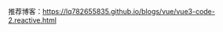 <!--
 * @Author: blueyuyu ublueyuyuyu@gmail.com
 * @Date: 2024-09-26 07:06:46
 * @LastEditors: blueyuyu ublueyuyuyu@gmail.com
 * @LastEditTime: 2024-09-26 07:07:00
 * @FilePath: \fishNote\docs\recommend\blogs.md
 * @Description: 这是默认设置,请设置`customMade`, 打开koroFileHeader查看配置 进行设置: https://github.com/OBKoro1/koro1FileHeader/wiki/%E9%85%8D%E7%BD%AE
-->
推荐博客：https://lq782655835.github.io/blogs/vue/vue3-code-2.reactive.html